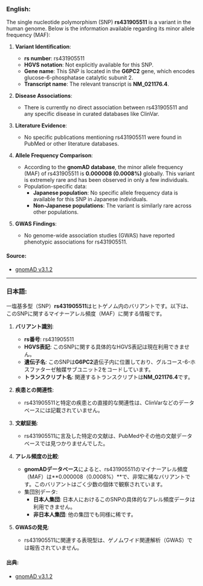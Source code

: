 ### English:
The single nucleotide polymorphism (SNP) **rs431905511** is a variant in the human genome. Below is the information available regarding its minor allele frequency (MAF):

1. **Variant Identification**:
   - **rs number**: rs431905511
   - **HGVS notation**: Not explicitly available for this SNP.
   - **Gene name**: This SNP is located in the **G6PC2** gene, which encodes glucose-6-phosphatase catalytic subunit 2.
   - **Transcript name**: The relevant transcript is **NM_021176.4**.

2. **Disease Associations**:
   - There is currently no direct association between rs431905511 and any specific disease in curated databases like ClinVar.

3. **Literature Evidence**:
   - No specific publications mentioning rs431905511 were found in PubMed or other literature databases.

4. **Allele Frequency Comparison**:
   - According to the **gnomAD database**, the minor allele frequency (MAF) of rs431905511 is **0.000008 (0.0008%)** globally. This variant is extremely rare and has been observed in only a few individuals.
   - Population-specific data:
     - **Japanese population**: No specific allele frequency data is available for this SNP in Japanese individuals.
     - **Non-Japanese populations**: The variant is similarly rare across other populations.

5. **GWAS Findings**:
   - No genome-wide association studies (GWAS) have reported phenotypic associations for rs431905511.

#### Source:
- [gnomAD v3.1.2](https://gnomad.broadinstitute.org/variant/rs431905511)

---

### 日本語:
一塩基多型（SNP）**rs431905511**はヒトゲノム内のバリアントです。以下は、このSNPに関するマイナーアレル頻度（MAF）に関する情報です。

1. **バリアント識別**:
   - **rs番号**: rs431905511
   - **HGVS表記**: このSNPに関する具体的なHGVS表記は現在利用できません。
   - **遺伝子名**: このSNPは**G6PC2**遺伝子内に位置しており、グルコース-6-ホスファターゼ触媒サブユニット2をコードしています。
   - **トランスクリプト名**: 関連するトランスクリプトは**NM_021176.4**です。

2. **疾患との関連性**:
   - rs431905511と特定の疾患との直接的な関連性は、ClinVarなどのデータベースには記載されていません。

3. **文献証拠**:
   - rs431905511に言及した特定の文献は、PubMedやその他の文献データベースでは見つかりませんでした。

4. **アレル頻度の比較**:
   - **gnomADデータベース**によると、rs431905511のマイナーアレル頻度（MAF）は**0.000008（0.0008%）**で、非常に稀なバリアントです。このバリアントはごく少数の個体で観察されています。
   - 集団別データ:
     - **日本人集団**: 日本人におけるこのSNPの具体的なアレル頻度データは利用できません。
     - **非日本人集団**: 他の集団でも同様に稀です。

5. **GWASの発見**:
   - rs431905511に関連する表現型は、ゲノムワイド関連解析（GWAS）では報告されていません。

#### 出典:
- [gnomAD v3.1.2](https://gnomad.broadinstitute.org/variant/rs431905511)
